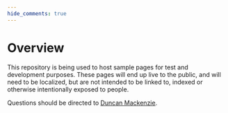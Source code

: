 ```yaml
---
hide_comments: true
---
```


# Overview

This repository is being used to host sample pages for test and development purposes. These pages will end up live to the public, and will need to be localized, but are not intended to be linked to, indexed or otherwise intentionally exposed to people.

Questions should be directed to [Duncan Mackenzie](mailto:duncanma@microsoft.com).
